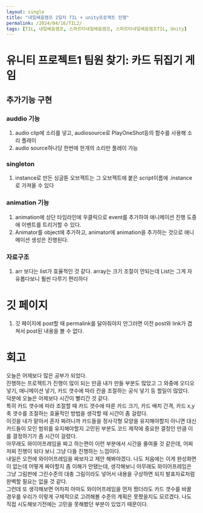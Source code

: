 ```yaml
---
layout: single
title: "내일배움캠프 2일차 TIL + unity프로젝트 진행"
permalink: /2024/04/16/TIL2/
tags: [TIL, 내일배움캠프, 스파르타내일배움캠프, 스파르타내일배움캠프TIL, Unity]
---
```


# 유니티 프로젝트1 팀원 찾기: 카드 뒤집기 게임
## 추가기능 구현
### auddio 기능
  1. audio clip에 소리를 넣고, audiosource로 PlayOneShot등의 함수를 사용해 소리 플레이
  2. audio source하나당 한번에 한개의 소리만 플레이 가능

### singleton
  1. instance로 만든 싱글톤 오브젝트는 그 오브젝트에 붙은 script이름에 .instance로 가져올 수 있다

### animation 기능
  1. animation에 상단 타임라인에 우클릭으로 event를 추가하여 애니메이션 진행 도중에 이벤트를 트리거할 수 있다.
  2. Animator를 object에 추가하고, animator에 animation을 추가하는 것으로 애니메이션 생성은 진행된다.

### 자료구조
  1. arr 보다는 list가 효율적인 것 같다. array는 크기 조절이 안되는데 List는 그게 자유롭다보니 훨씬 다루기 편리하다

# 깃 페이지
  1. 깃 페이지에 post할 때 permalink를 달아줘야지 안그러면 이전 post와 link가 겹쳐서 post된 내용을 볼 수 없다.

# 회고
오늘은 어제보다 많은 공부가 되었다.<br>
진행하는 프로젝트가 진행이 많이 되는 만큼 내가 만들 부분도 많았고 그 와중에 오디오 넣기, 애니메이션 넣기, 카드 갯수에 따라 칸을 조절하는 공식 넣기 등 할일이 많았다.<br>
덕분에 오늘은 어제보다 시간이 빨리간 것 같다.<br>
특히 카드 갯수에 따라 조절할 때 카드 갯수에 따른 카드 크기, 카드 배치 간격, 카드 x,y축 갯수를 조절하는 효율적인 방법을 생각할 때 시간이 좀 걸렸다.<br>
이것을 내가 맡아서 혼자 짜려니까 카드들을 정사각형 모양을 유지해야할지 아니면 대신 카드들이 모인 범위를 유지해야할지 고민된 부분도 코드 제작에 중요한 결정인 만큼 이를 결정하기가 좀 시간이 걸렸다.<br>
아무래도 와이어프레임을 짜고 하는편이 이런 부분에서 시간을 줄여줄 것 같은데, 어찌저찌 진행이 되다 보니 그냥 다들 진행하는 느낌이다.<br>
내일은 오전에 와이어프레임을 짜보자고 제안 해봐야겠다. 나도 처음에는 이게 완성화면이 없는데 어떻게 짜야할지 좀 이해가 안됐는데, 생각해보니 아무래도 와이어프레임은 그냥 그림판에 그린수준의 대충 그림이라도 넣어서 내용을 구상하면 되지 발표자료처럼 완벽할 필요는 없을 것 같다.<br>
그런데 또 생각해보면 어차피 아마도 와이어프레임을 먼저 짰더라도 카드 갯수를 바꿀 경우를 우리가 이렇게 구체적으로 고려해볼 수준의 계획은 못짰을지도 모르겠다. 나도 직접 시도해보기전에는 고민을 못해봤던 부분이 있었기 때문이다.
